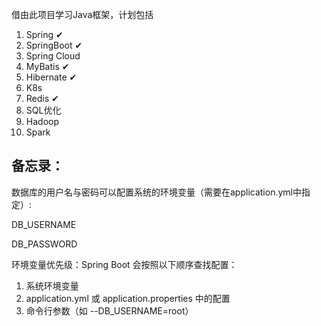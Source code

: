 借由此项目学习Java框架，计划包括
1. Spring ✔
2. SpringBoot ✔
3. Spring Cloud
4. MyBatis ✔
5. Hibernate ✔
6. K8s
7. Redis ✔
8. SQL优化
9. Hadoop
10. Spark

## 备忘录：
数据库的用户名与密码可以配置系统的环境变量（需要在application.yml中指定）:

DB_USERNAME

DB_PASSWORD

环境变量优先级：Spring Boot 会按照以下顺序查找配置：
1. 系统环境变量
2. application.yml 或 application.properties 中的配置
3. 命令行参数（如 --DB_USERNAME=root）